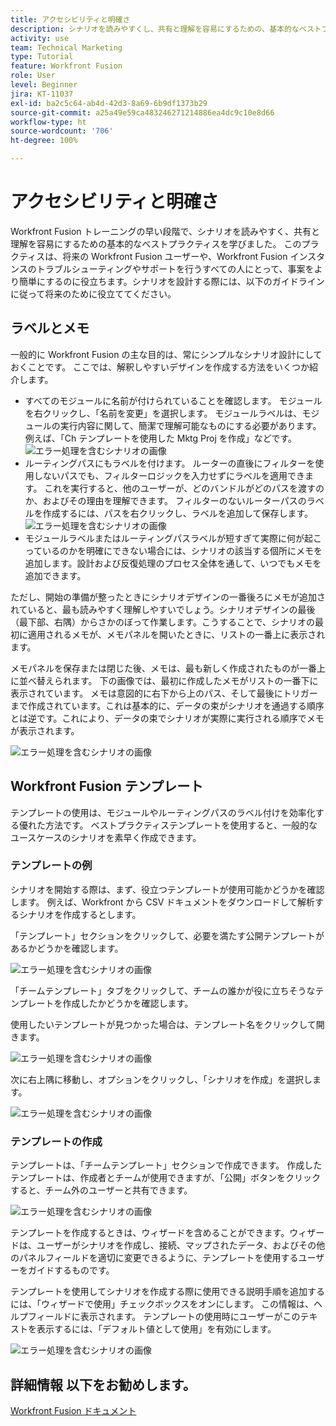 ```yaml
---
title: アクセシビリティと明確さ
description: シナリオを読みやすくし、共有と理解を容易にするための、基本的なベストプラクティスを学びます。
activity: use
team: Technical Marketing
type: Tutorial
feature: Workfront Fusion
role: User
level: Beginner
jira: KT-11037
exl-id: ba2c5c64-ab4d-42d3-8a69-6b9df1373b29
source-git-commit: a25a49e59ca483246271214886ea4dc9c10e8d66
workflow-type: ht
source-wordcount: '706'
ht-degree: 100%

---
```


# アクセシビリティと明確さ

Workfront Fusion トレーニングの早い段階で、シナリオを読みやすく、共有と理解を容易にするための基本的なベストプラクティスを学びました。 このプラクティスは、将来の Workfront Fusion ユーザーや、Workfront Fusion インスタンスのトラブルシューティングやサポートを行うすべての人にとって、事案をより簡単にするのに役立ちます。シナリオを設計する際には、以下のガイドラインに従って将来のために役立ててください。

## ラベルとメモ

一般的に Workfront Fusion の主な目的は、常にシンプルなシナリオ設計にしておくことです。 ここでは、解釈しやすいデザインを作成する方法をいくつか紹介します。

* すべてのモジュールに名前が付けられていることを確認します。 モジュールを右クリックし、「名前を変更」を選択します。 モジュールラベルは、モジュールの実行内容に関して、簡潔で理解可能なものにする必要があります。 例えば、「Ch テンプレートを使用した Mktg Proj を作成」などです。
  ![エラー処理を含むシナリオの画像](assets/design-optimization-and-testing-1.png)
* ルーティングパスにもラベルを付けます。 ルーターの直後にフィルターを使用しないパスでも、フィルターロジックを入力せずにラベルを適用できます。 これを実行すると、他のユーザーが、どのバンドルがどのパスを渡すのか、およびその理由を理解できます。 フィルターのないルーターパスのラベルを作成するには、パスを右クリックし、ラベルを追加して保存します。
  ![エラー処理を含むシナリオの画像](assets/design-optimization-and-testing-2.png)
* モジュールラベルまたはルーティングパスラベルが短すぎて実際に何が起こっているのかを明確にできない場合には、シナリオの該当する個所にメモを追加します。設計および反復処理のプロセス全体を通して、いつでもメモを追加できます。

ただし、開始の準備が整ったときにシナリオデザインの一番後ろにメモが追加されていると、最も読みやすく理解しやすいでしょう。シナリオデザインの最後（最下部、右隅）からさかのぼって作業します。こうすることで、シナリオの最初に適用されるメモが、メモパネルを開いたときに、リストの一番上に表示されます。

メモパネルを保存または閉じた後、メモは、最も新しく作成されたものが一番上に並べ替えられます。 下の画像では、最初に作成したメモがリストの一番下に表示されています。 メモは意図的に右下から上のパス、そして最後にトリガーまで作成されています。これは基本的に、データの束がシナリオを通過する順序とは逆です。これにより、データの束でシナリオが実際に実行される順序でメモが表示されます。

![エラー処理を含むシナリオの画像](assets/design-optimization-and-testing-3.png)

## Workfront Fusion テンプレート

テンプレートの使用は、モジュールやルーティングパスのラベル付けを効率化する優れた方法です。 ベストプラクティステンプレートを使用すると、一般的なユースケースのシナリオを素早く作成できます。

### テンプレートの例

シナリオを開始する際は、まず、役立つテンプレートが使用可能かどうかを確認します。 例えば、Workfront から CSV ドキュメントをダウンロードして解析するシナリオを作成するとします。

「テンプレート」セクションをクリックして、必要を満たす公開テンプレートがあるかどうかを確認します。

![エラー処理を含むシナリオの画像](assets/design-optimization-and-testing-4.png)

「チームテンプレート」タブをクリックして、チームの誰かが役に立ちそうなテンプレートを作成したかどうかを確認します。

使用したいテンプレートが見つかった場合は、テンプレート名をクリックして開きます。

![エラー処理を含むシナリオの画像](assets/design-optimization-and-testing-5.png)

次に右上隅に移動し、オプションをクリックし、「シナリオを作成」を選択します。

![エラー処理を含むシナリオの画像](assets/design-optimization-and-testing-6.png)

### テンプレートの作成

テンプレートは、「チームテンプレート」セクションで作成できます。 作成したテンプレートは、作成者とチームが使用できますが、「公開」ボタンをクリックすると、チーム外のユーザーと共有できます。

![エラー処理を含むシナリオの画像](assets/design-optimization-and-testing-7.png)

テンプレートを作成するときは、ウィザードを含めることができます。ウィザードは、ユーザーがシナリオを作成し、接続、マップされたデータ、およびその他のパネルフィールドを適切に変更できるように、テンプレートを使用するユーザーをガイドするものです。

テンプレートを使用してシナリオを作成する際に使用できる説明手順を追加するには、「ウィザードで使用」チェックボックスをオンにします。 この情報は、ヘルプフィールドに表示されます。 テンプレートの使用時にユーザーがこのテキストを表示するには、「デフォルト値として使用」を有効にします。

![エラー処理を含むシナリオの画像](assets/design-optimization-and-testing-8.png)

## 詳細情報 以下をお勧めします。

[Workfront Fusion ドキュメント](https://experienceleague.adobe.com/docs/workfront/using/adobe-workfront-fusion/workfront-fusion-2.html?lang=ja)
